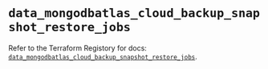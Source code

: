 # `data_mongodbatlas_cloud_backup_snapshot_restore_jobs`

Refer to the Terraform Registory for docs: [`data_mongodbatlas_cloud_backup_snapshot_restore_jobs`](https://registry.terraform.io/providers/mongodb/mongodbatlas/1.10.1/docs/data-sources/cloud_backup_snapshot_restore_jobs).
